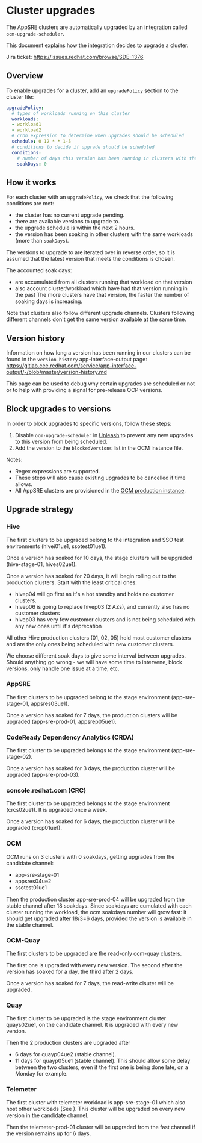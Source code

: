 # Cluster upgrades

The AppSRE clusters are automatically upgraded by an integration called `ocm-upgrade-scheduler`.

This document explains how the integration decides to upgrade a cluster.

Jira ticket: https://issues.redhat.com/browse/SDE-1376

## Overview

To enable upgrades for a cluster, add an `upgradePolicy` section to the cluster file:
```yaml
upgradePolicy:
  # types of workloads running on this cluster
  workloads:
  - workload1
  - workload2
  # cron expression to determine when upgrades should be scheduled
  schedule: 0 12 * * 1-5
  # conditions to decide if upgrade should be scheduled
  conditions:
    # number of days this version has been running in clusters with the same workloads
    soakDays: 0
```

## How it works

For each cluster with an `upgradePolicy`, we check that the following conditions are met:
- the cluster has no current upgrade pending.
- there are available versions to upgrade to.
- the upgrade schedule is within the next 2 hours.
- the version has been soaking in other clusters with the same workloads (more than `soakDays`).

The versions to upgrade to are iterated over in reverse order, so it is assumed that the latest version that meets the conditions is chosen.

The accounted soak days:
- are accumulated from all clusters running that workload on that version
- also account cluster/workload which have had that version running in the past
The more clusters have that version, the faster the number of soaking days is increasing.

Note that clusters also follow different upgrade channels. Clusters following different channels don't get the same version available at the same time.

## Version history

Information on how long a version has been running in our clusters can be found in the `version-history` app-interface-output page: https://gitlab.cee.redhat.com/service/app-interface-output/-/blob/master/version-history.md

This page can be used to debug why certain upgrades are scheduled or not or to help with providing a signal for pre-release OCP versions.

## Block upgrades to versions

In order to block upgrades to specific versions, follow these steps:

1. Disable `ocm-upgrade-scheduler` in [Unleash](https://app-interface.unleash.devshift.net) to prevent any new upgrades to this version from being scheduled.
1. Add the version to the `blockedVersions` list in the OCM instance file.

Notes:

- Regex expressions are supported.
- These steps will also cause existing upgrades to be cancelled if time allows.
- All AppSRE clusters are provisioned in the [OCM production instance](https://gitlab.cee.redhat.com/service/app-interface/-/blob/2860db033ff2cc88aadf6b655d8ced7ac66746d3/data/dependencies/ocm/production.yml#L18).


## Upgrade strategy

### Hive

The first clusters to be upgraded belong to the integration and SSO test environments (hivei01ue1, ssotest01ue1).

Once a version has soaked for 10 days, the stage clusters will be upgraded (hive-stage-01, hives02ue1).

Once a version has soaked for 20 days, it will begin rolling out to the production clusters. Start with the least critical ones:
- hivep04 will go first as it's a hot standby and holds no customer clusters.
- hivep06 is going to replace hivep03 (2 AZs), and currently also has no customer clusters
- hivep03 has very few customer clusters and is not being scheduled with any new ones until it's deprecation

All other Hive production clusters (01, 02, 05) hold most customer clusters and are the only ones being scheduled with new customer clusters.

We choose different soak days to give some interval between upgrades. Should anything go wrong - we will have some time to intervene, block versions, only handle one issue at a time, etc.

### AppSRE

The first clusters to be upgraded belong to the stage environment (app-sre-stage-01, appsres03ue1).

Once a version has soaked for 7 days, the production clusters will be upgraded (app-sre-prod-01, appsrep05ue1).

### CodeReady Dependency Analytics (CRDA)

The first cluster to be upgraded belongs to the stage environment (app-sre-stage-02).

Once a version has soaked for 3 days, the production cluster will be upgraded (app-sre-prod-03).

### console.redhat.com (CRC)

The first cluster to be upgraded belongs to the stage environment (crcs02ue1). It is upgraded once a week.

Once a version has soaked for 6 days, the production cluster will be upgraded (crcp01ue1).

### OCM

OCM runs on 3 clusters with 0 soakdays, getting upgrades from the candidate channel:
- app-sre-stage-01
- appsres04ue2
- ssotest01ue1

Then the production cluster app-sre-prod-04 will be upgraded from the stable channel after 18 soakdays. Since soakdays are cumulated with each cluster running the workload, the ocm soakdays number will grow fast: it should get upgraded after 18/3=6 days, provided the version is available in the stable channel. 

### OCM-Quay

The first clusters to be upgraded are the read-only ocm-quay clusters.

The first one is upgraded with every new version. The second after the version has soaked for a day, the third after 2 days.

Once a version has soaked for 7 days, the read-write clsuter will be upgraded.

### Quay

The first cluster to be upgraded is the stage environment cluster quays02ue1, on the candidate channel. It is upgraded with every new version.

Then the 2 production clusters are upgraded after
- 6 days for quayp04ue2 (stable channel).
- 11 days for quayp05ue1 (stable channel). This should allow some delay between the two clusters, even if the first one is being done late, on a Monday for example.

### Telemeter

The first cluster with telemeter workload is app-sre-stage-01 which also host other workloads (See [](#AppSRE)). This cluster will be upgraded on every new version in the candidate channel.

Then the telemeter-prod-01 cluster will be upgraded from the fast channel if the version remains up for 6 days.
